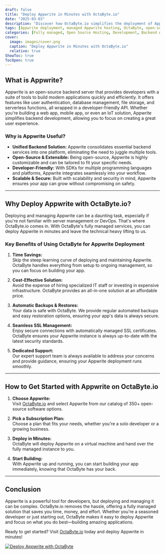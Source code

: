 ```yaml
---
draft: false
title: "Deploy Appwrite in Minutes with OctaByte.io"
date: "2025-03-03"
description: "Discover how OctaByte.io simplifies the deployment of Appwrite, a powerful open-source backend server. Learn why Appwrite is a game-changer for developers and how OctaByte's fully managed services save you time, money, and effort."
tags: [Appwrite deployment, managed Appwrite hosting, OctaByte, open-source backend server, Appwrite benefits, managed open-source software, Appwrite hosting, OctaByte Appwrite, Appwrite setup, Appwrite managed services]
categories: [Fully managed, Open Source Hosting, Development, Backend As A Service, Nocode Lowcode]
cover:
  image: images/cover.png
  caption: "Deploy Appwrite in Minutes with OctaByte.io"
  relative: true
ShowToc: true
TocOpen: true
---
```



## What is Appwrite?

Appwrite is an open-source backend server that provides developers with a suite of tools to build modern applications quickly and efficiently. It offers features like user authentication, database management, file storage, and serverless functions, all wrapped in a developer-friendly API. Whether you're building a web app, mobile app, or even an IoT solution, Appwrite simplifies backend development, allowing you to focus on creating a great user experience.

### Why is Appwrite Useful?

- **Unified Backend Solution:** Appwrite consolidates essential backend services into one platform, eliminating the need to juggle multiple tools.
- **Open-Source & Extensible:** Being open-source, Appwrite is highly customizable and can be tailored to fit your specific needs.
- **Developer-Friendly:** With SDKs for multiple programming languages and platforms, Appwrite integrates seamlessly into your workflow.
- **Scalable & Secure:** Built with scalability and security in mind, Appwrite ensures your app can grow without compromising on safety.

---

## Why Deploy Appwrite with OctaByte.io?

Deploying and managing Appwrite can be a daunting task, especially if you're not familiar with server management or DevOps. That's where OctaByte.io comes in. With OctaByte's fully managed services, you can deploy Appwrite in minutes and leave the technical heavy lifting to us.

### Key Benefits of Using OctaByte for Appwrite Deployment

1. **Time Savings:**  
   Skip the steep learning curve of deploying and maintaining Appwrite. OctaByte handles everything from setup to ongoing management, so you can focus on building your app.

2. **Cost-Effective Solution:**  
   Avoid the expense of hiring specialized IT staff or investing in expensive infrastructure. OctaByte provides an all-in-one solution at an affordable price.

3. **Automatic Backups & Restores:**  
   Your data is safe with OctaByte. We provide regular automated backups and easy restoration options, ensuring your app's data is always secure.

4. **Seamless SSL Management:**  
   Enjoy secure connections with automatically managed SSL certificates. OctaByte ensures your Appwrite instance is always up-to-date with the latest security standards.

5. **Dedicated Support:**  
   Our expert support team is always available to address your concerns and provide guidance, ensuring your Appwrite deployment runs smoothly.

---

## How to Get Started with Appwrite on OctaByte.io

1. **Choose Appwrite:**  
   Visit [OctaByte.io](https://octabyte.io) and select Appwrite from our catalog of 350+ open-source software options.

2. **Pick a Subscription Plan:**  
   Choose a plan that fits your needs, whether you're a solo developer or a growing business.

3. **Deploy in Minutes:**  
   OctaByte will deploy Appwrite on a virtual machine and hand over the fully managed instance to you.

4. **Start Building:**  
   With Appwrite up and running, you can start building your app immediately, knowing that OctaByte has your back.

---

## Conclusion

Appwrite is a powerful tool for developers, but deploying and managing it can be complex. OctaByte.io removes the hassle, offering a fully managed solution that saves you time, money, and effort. Whether you're a seasoned developer or just starting out, OctaByte makes it easy to deploy Appwrite and focus on what you do best—building amazing applications.

Ready to get started? Visit [OctaByte.io](https://octabyte.io) today and deploy Appwrite in minutes!

[![Deploy Appwrite with OctaByte](/images/deploy-on-octabyte.png)](https://octabyte.io/fully-managed-open-source-services/development/backend-as-a-service/appwrite)